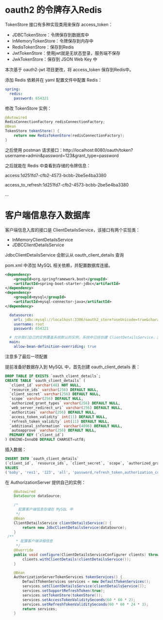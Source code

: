# oauth2 的令牌存入Redis





TokenStore 接口有多种实现类用来保存 access_token：

* JDBCTokenStore：令牌保存到数据库中
* InMemoryTokenStore：令牌保存到内存中
* RedisTokenStore：保存到Redis
* JwtTokenStore：使用jwt就是无状态登录，服务端不保存
* JwkTokenStore：保存到 JSON Web Key 中

本次基于 oauth2-jwt 项目更改，将 access_token 保存到Redis中。

添加 Redis 依赖并在 yaml 配置文件中配置 Redis：

```yaml
spring:
  redis:
    password: 654321
```

修改 TokenStore 实例：

```java
@Autowired
RedisConnectionFactory redisConnectionFactory;
@Bean
TokenStore tokenStore() {
    return new RedisTokenStore(redisConnectionFactory);
}
```

之后使用 postman 请求接口：http://localhost:8080/oauth/token?username=admin&password=123&grant_type=password

之后就能在 Redis 中查看到存储的令牌信息：

access:1d251fd7-cfb2-4573-bcbb-2be5e4ba3380

access_to_refresh:1d251fd7-cfb2-4573-bcbb-2be5e4ba3380

...



# 客户端信息存入数据库

客户端信息入库的接口是 ClientDetailsService，该接口有两个实现类：

* InMemoryClientDetailsService
* JDBCClientDetailsService

JdbcClientDetailsService 会默认从 oauth_client_details 查询



pom.xml 中添加 MySQL 相关依赖，并配置数据库连接。

```xml
<dependency>
    <groupId>org.springframework.boot</groupId>
    <artifactId>spring-boot-starter-jdbc</artifactId>
</dependency>
<dependency>
    <groupId>mysql</groupId>
    <artifactId>mysql-connector-java</artifactId>
</dependency>
```



```yaml
  datasource:
    url: jdbc:mysql://localhost:3306/oauth2_store?useUnicode=true&characterEncoding=UTF-8
    username: root
    password: 654321

  # 允许我们自己的实例覆盖系统默认的实例，系统中已经创建 ClientDetailsService，我们使用自己创建的 ClientDetailsService
  main:
    allow-bean-definition-overriding: true
```

注意多了最后一项配置



提前准备好数据存入到 MySQL 中，首先创建 oauth_client_details 表：

```sql
DROP TABLE IF EXISTS `oauth_client_details`;
CREATE TABLE `oauth_client_details` (
  `client_id` varchar(48) NOT NULL,
  `resource_ids` varchar(256) DEFAULT NULL,
  `client_secret` varchar(256) DEFAULT NULL,
  `scope` varchar(256) DEFAULT NULL,
  `authorized_grant_types` varchar(256) DEFAULT NULL,
  `web_server_redirect_uri` varchar(256) DEFAULT NULL,
  `authorities` varchar(256) DEFAULT NULL,
  `access_token_validity` int(11) DEFAULT NULL,
  `refresh_token_validity` int(11) DEFAULT NULL,
  `additional_information` varchar(4096) DEFAULT NULL,
  `autoapprove` varchar(256) DEFAULT NULL,
  PRIMARY KEY (`client_id`)
) ENGINE=InnoDB DEFAULT CHARSET=utf8;
```

插入数据：

```sql
INSERT INTO `oauth_client_details`
(`client_id`, `resource_ids`, `client_secret`, `scope`, `authorized_grant_types`, `web_server_redirect_uri`, `authorities`, `access_token_validity`, `refresh_token_validity`, `additional_information`, `autoapprove`) 
VALUES 
('baby', 'res1', '123', 'all', 'password,refresh_token,authorization_code', NULL, 'ROLE_admin', NULL, NULL, NULL, 'true');

```



在 AuthorizationServer 提供自己的实例：

```java
    @Autowired
    DataSource dataSource;

    /*
      配置客户端信息存储在 MySQL 中
     */
    @Bean
    ClientDetailsService clientDetailsService() {
        return new JdbcClientDetailsService(dataSource);
    }
 /**
     * 配置客户端详细信息
     */
    @Override
    public void configure(ClientDetailsServiceConfigurer clients) throws Exception {
        clients.withClientDetails(clientDetailsService());
    }

    @Bean
    AuthorizationServerTokenServices tokenServices() {
        DefaultTokenServices services = new DefaultTokenServices();
        services.setClientDetailsService(clientDetailsService());
        services.setSupportRefreshToken(true);
        services.setTokenStore(tokenStore());
        services.setAccessTokenValiditySeconds(60 * 60 * 2);
        services.setRefreshTokenValiditySeconds(60 * 60 * 24 * 3);
        return services;
    }

```

